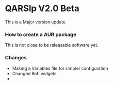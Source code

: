 # QARSlp V2.0 Beta

This is a Major version update.

### How to create a AUR package

This is not close to be releasable software yet.


### Changes

- Making a Variables file for simpler configuration
- Changed Rofi widgets
- 